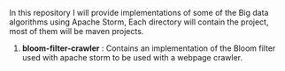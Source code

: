 In this repository I will provide implementations of some of the Big data algorithms using Apache Storm, Each directory will contain the project, most of them will be maven projects.

1. **bloom-filter-crawler** : Contains an implementation of the Bloom filter used with apache storm to be used with a webpage crawler.

